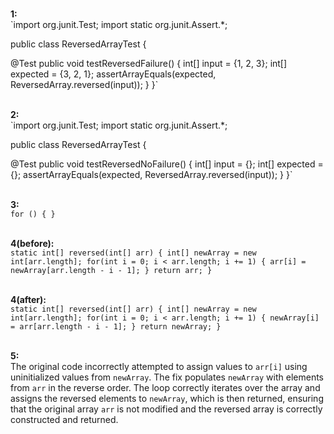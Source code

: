 <br>**1:**
<br>`import org.junit.Test;
import static org.junit.Assert.*;

public class ReversedArrayTest {

  @Test
  public void testReversedFailure() {
    int[] input = {1, 2, 3};
    int[] expected = {3, 2, 1};
    assertArrayEquals(expected, ReversedArray.reversed(input));
  }
}`

<br>**2:**
<br>`import org.junit.Test;
import static org.junit.Assert.*;

public class ReversedArrayTest {

  @Test
  public void testReversedNoFailure() {
    int[] input = {};
    int[] expected = {};
    assertArrayEquals(expected, ReversedArray.reversed(input));
  }
}`

<br>**3:**
<br>`for () {
}`

<br>**4(before):**
<br>`static int[] reversed(int[] arr) {
  int[] newArray = new int[arr.length];
  for(int i = 0; i < arr.length; i += 1) {
    arr[i] = newArray[arr.length - i - 1];
  }
  return arr;
}`

<br>**4(after):**
<br>`static int[] reversed(int[] arr) {
  int[] newArray = new int[arr.length];
  for(int i = 0; i < arr.length; i += 1) {
    newArray[i] = arr[arr.length - i - 1];
  }
  return newArray;
}`

<br>**5:**
<br>The original code incorrectly attempted to assign values to `arr[i]` using uninitialized values from `newArray`. The fix populates `newArray` with elements from `arr` in the reverse order. The loop correctly iterates over the array and assigns the reversed elements to `newArray`, which is then returned, ensuring that the original array `arr` is not modified and the reversed array is correctly constructed and returned.
